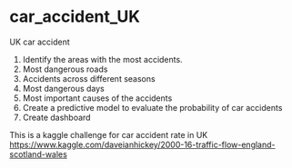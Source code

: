 # car_accident_UK

UK car accident 

1. Identify the areas with the most accidents.
2. Most dangerous roads
3. Accidents across different seasons
4. Most dangerous days
5. Most important causes of the accidents
6. Create a predictive model to evaluate the probability of car accidents
7. Create dashboard

This is a kaggle challenge for car accident rate in UK
https://www.kaggle.com/daveianhickey/2000-16-traffic-flow-england-scotland-wales
